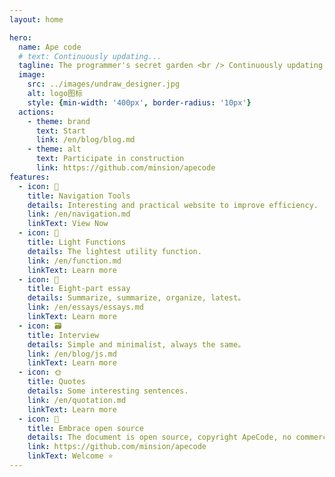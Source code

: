 ```yaml
---
layout: home

hero:
  name: Ape code
  # text: Continuously updating...
  tagline: The programmer's secret garden <br /> Continuously updating...
  image:
    src: ../images/undraw_designer.jpg
    alt: logo图标
    style: {min-width: '400px', border-radius: '10px'}
  actions:
    - theme: brand
      text: Start
      link: /en/blog/blog.md
    - theme: alt
      text: Participate in construction
      link: https://github.com/minsion/apecode
features:
  - icon: 🔗
    title: Navigation Tools
    details: Interesting and practical website to improve efficiency.
    link: /en/navigation.md
    linkText: View Now
  - icon: 🚀
    title: Light Functions
    details: The lightest utility function.
    link: /en/function.md
    linkText: Learn more
  - icon: 📝
    title: Eight-part essay
    details: Summarize, summarize, organize, latest。
    link: /en/essays/essays.md
    linkText: Learn more
  - icon: 🗃️
    title: Interview
    details: Simple and minimalist, always the same。
    link: /en/blog/js.md
    linkText: Learn more
  - icon: 🌞
    title: Quotes
    details: Some interesting sentences.
    link: /en/quotation.md
    linkText: Learn more
  - icon: 🚩
    title: Embrace open source
    details: The document is open source, copyright ApeCode, no commercial activities are allowed。
    link: https://github.com/minsion/apecode
    linkText: Welcome ⭐
---
```


<script setup>
import {
  VPTeamPage,
  VPTeamPageTitle,
  VPTeamMembers,
  VPTeamPageSection
} from 'vitepress/theme'
import { members } from '../../.vitepress/config/en/members.mts'

const coreMembers = [...members]
</script>

<VPTeamPage>
  <VPTeamPageTitle>
    <template #title>Core Team</template>
  </VPTeamPageTitle>
  <VPTeamMembers size="medium" :members="coreMembers" />
</VPTeamPage>
